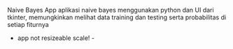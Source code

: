 Naive Bayes App
aplikasi naive bayes menggunakan python dan UI dari tkinter, memungkinkan melihat data training dan testing
serta probabilitas di setiap fiturnya

- app not resizeable scale! - 
